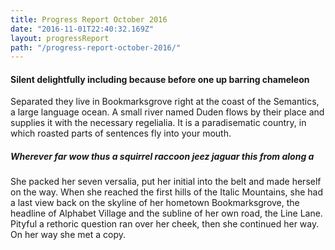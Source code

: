 ```yaml
---
title: Progress Report October 2016
date: "2016-11-01T22:40:32.169Z"
layout: progressReport
path: "/progress-report-october-2016/"
---
```



#### Silent delightfully including because before one up barring chameleon

Separated they live in Bookmarksgrove right at the coast of the
Semantics, a large language ocean. A small river named Duden flows
by their place and supplies it with the necessary regelialia. It is
a paradisematic country, in which roasted parts of sentences fly
into your mouth.

<div class='react-visualization' props='{"val":5}'></div>

##### Wherever far wow thus a squirrel raccoon jeez jaguar this from along a

<div      class='react-teste'    >     </div>

She packed her seven versalia, put her initial into the belt and
made herself on the way. When she reached the first hills of the
Italic Mountains, she had a last view back on the skyline of her
hometown Bookmarksgrove, the headline of Alphabet Village and the
subline of her own road, the Line Lane. Pityful a rethoric question
ran over her cheek, then she continued her way. On her way she met a
copy.
